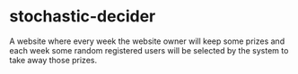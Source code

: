 # stochastic-decider
A website where every week the website owner will keep some prizes and each week some random registered users will be selected by the system to take away those prizes.
